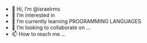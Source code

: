 - 👋 Hi, I’m @israelrms
- 👀 I’m interested in 
- 🌱 I’m currently learning PROGRAMMING LANGUAGES
- 💞️ I’m looking to collaborate on ...
- 📫 How to reach me ...

<!---
israelrms/israelrms is a ✨ special ✨ repository because its `README.md` (this file) appears on your GitHub profile.
You can click the Preview link to take a look at your changes.
--->
